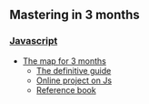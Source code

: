 
## Mastering in 3 months
### [Javascript](career_Plan/js/map.md) 
- [The map for 3 months](./js/map.md)
  - [The definitive guide](./js/Thedefinitiveguide.pdf) 
  - [Online project on Js](./js/links.md) 
  - [Reference book ](./js/Reference/)
